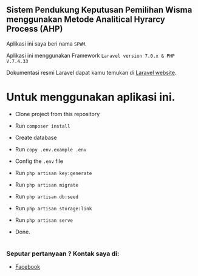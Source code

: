 ## Sistem Pendukung Keputusan Pemilihan Wisma menggunakan Metode Analitical Hyrarcy Process (AHP)

Aplikasi ini saya beri nama `SPWM`.

Aplikasi ini menggunakan Framework `Laravel version 7.0.x & PHP V.7.4.33`

Dokumentasi resmi Laravel dapat kamu temukan di [Laravel website](http://laravel.com/docs).

# Untuk menggunakan aplikasi ini.

- Clone project from this repository

- Run `composer install`

- Create database

- Run `copy .env.example .env`

- Config the ` .env ` file

- Run `php artisan key:generate`

- Run `php artisan migrate`

- Run `php artisan db:seed`

- Run `php artisan storage:link`

- Run `php artisan serve`

- Done.

#
### Seputar pertanyaan ? Kontak saya di:
- [Facebook](https://facebook.com/caesaralilamondo)
